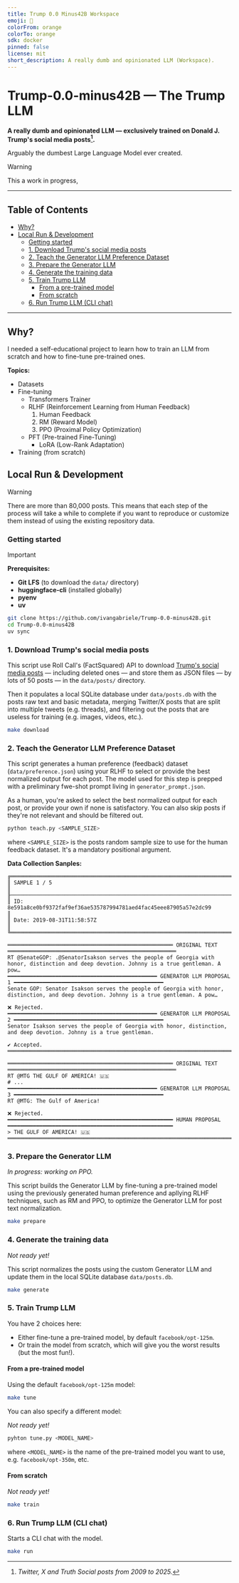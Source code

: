 ```yaml
---
title: Trump 0.0 Minus42B Workspace
emoji: 🤡
colorFrom: orange
colorTo: orange
sdk: docker
pinned: false
license: mit
short_description: A really dumb and opinionated LLM (Workspace).
---
```


# Trump-0.0-minus42B — The Trump LLM

**A really dumb and opinionated LLM — exclusively trained on Donald J. Trump's social media posts[^note].**

Arguably the dumbest Large Language Model ever created.


<!-- [![Static Badge](https://img.shields.io/badge/Hugging_Face-Space-FFD21E?style=for-the-badge&logo=huggingface&labelColor=222222)](https://huggingface.co/spaces/ivangabriele/Trump-0.0-minus42B-workspace) -->


> [!WARNING]  
> This a work in progress,

[^note]: _Twitter, X and Truth Social posts from 2009 to 2025._

---

## Table of Contents

- [Why?](#why)
- [Local Run \& Development](#local-run--development)
  - [Getting started](#getting-started)
  - [1. Download Trump's social media posts](#1-download-trumps-social-media-posts)
  - [2. Teach the Generator LLM Preference Dataset](#2-teach-the-generator-llm-preference-dataset)
  - [3. Prepare the Generator LLM](#3-prepare-the-generator-llm)
  - [4. Generate the training data](#4-generate-the-training-data)
  - [5. Train Trump LLM](#5-train-trump-llm)
    - [From a pre-trained model](#from-a-pre-trained-model)
    - [From scratch](#from-scratch)
  - [6. Run Trump LLM (CLI chat)](#6-run-trump-llm-cli-chat)

---

## Why?

I needed a self-educational project to learn how to train an LLM from scratch and how to fine-tune pre-trained ones.

**Topics:**

- Datasets
- Fine-tuning
  - Transformers Trainer
  - RLHF (Reinforcement Learning from Human Feedback)
    1. Human Feedback
    2. RM (Reward Model)
    3. PPO (Proximal Policy Optimization)
  - PFT (Pre-trained Fine-Tuning)
    - LoRA (Low-Rank Adaptation)
- Training (from scratch)

## Local Run & Development

> [!WARNING]  
> There are more than 80,000 posts. This means that each step of the process will take a while to complete if you want to
> reproduce or customize them instead of using the existing repository data.

### Getting started

> [!IMPORTANT]  
> **Prerequisites:**
> - **Git LFS** (to download the `data/` directory)
> - **huggingface-cli** (installed globally)
> - **pyenv**
> - **uv**

```sh
git clone https://github.com/ivangabriele/Trump-0.0-minus42B.git
cd Trump-0.0-minus42B
uv sync
```

### 1. Download Trump's social media posts

This script use Roll Call's (FactSquared) API to download [Trump's social media
posts](https://rollcall.com/factbase-twitter/?platform=all&sort=date&sort_order=asc&page=1) — including deleted ones —
and store them as JSON files — by lots of 50 posts — in the `data/posts/` directory. 

Then it populates a local SQLite database under `data/posts.db` with the posts raw text and basic metadata, merging
Twitter/X posts that are split into multiple tweets (e.g. threads), and filtering out the posts that are useless for
training (e.g. images, videos, etc.).

```sh
make download
```

### 2. Teach the Generator LLM Preference Dataset

This script generates a human preference (feedback) dataset (`data/preference.json`) using your RLHF to select or
provide the best normalized output for each post. The model used for this step is prepped with a preliminary fwe-shot
prompt living in `generator_prompt.json`.

As a human, you're asked to select the best normalized output for each post, or provide your own if none is
satisfactory. You can also skip posts if they're not relevant and should be filtered out.

```sh
python teach.py <SAMPLE_SIZE>
```

where `<SAMPLE_SIZE>` is the posts random sample size to use for the human feedback dataset. It's a mandatory positional
argument.

**Data Collection Sanples:**

```text
╔══════════════════════════════════════════════════════════════════════════════════════════════════════════════════════╗
║ SAMPLE 1 / 5                                                                                                         ║
╟──────────────────────────────────────────────────────────────────────────────────────────────────────────────────────╢
║ ID:   8e591a8ce0bf9372faf9ef36ae535787994781aed4fac45eee87905a57e2dc99                                               ║
║ Date: 2019-08-31T11:58:57Z                                                                                           ║
╚══════════════════════════════════════════════════════════════════════════════════════════════════════════════════════╝

════════════════════════════════════════════════════ ORIGINAL TEXT ═════════════════════════════════════════════════════
RT @SenateGOP: .@SenatorIsakson serves the people of Georgia with honor, distinction and deep devotion. Johnny is a true gentleman. A pow…
━━━━━━━━━━━━━━━━━━━━━━━━━━━━━━━━━━━━━━━━━━━━━━━ GENERATOR LLM PROPOSAL 1 ━━━━━━━━━━━━━━━━━━━━━━━━━━━━━━━━━━━━━━━━━━━━━━━
Senate GOP: Senator Isakson serves the people of Georgia with honor, distinction, and deep devotion. Johnny is a true gentleman. A pow…

❌ Rejected.                                                                    
━━━━━━━━━━━━━━━━━━━━━━━━━━━━━━━━━━━━━━━━━━━━━━━ GENERATOR LLM PROPOSAL 2 ━━━━━━━━━━━━━━━━━━━━━━━━━━━━━━━━━━━━━━━━━━━━━━━
Senator Isakson serves the people of Georgia with honor, distinction, and deep devotion. Johnny is a true gentleman.

✔️ Accepted.                                                                    
════════════════════════════════════════════════════════════════════════════════════════════════════════════════════════
```

```text
════════════════════════════════════════════════════ ORIGINAL TEXT ═════════════════════════════════════════════════════
RT @MTG THE GULF OF AMERICA! 🇺🇸
# ...
━━━━━━━━━━━━━━━━━━━━━━━━━━━━━━━━━━━━━━━━━━━━━━━ GENERATOR LLM PROPOSAL 3 ━━━━━━━━━━━━━━━━━━━━━━━━━━━━━━━━━━━━━━━━━━━━━━━
RT @MTG: The Gulf of America!

❌ Rejected.                                                                    
━━━━━━━━━━━━━━━━━━━━━━━━━━━━━━━━━━━━━━━━━━━━━━━━━━━━ HUMAN PROPOSAL ━━━━━━━━━━━━━━━━━━━━━━━━━━━━━━━━━━━━━━━━━━━━━━━━━━━━
> THE GULF OF AMERICA! 🇺🇸
════════════════════════════════════════════════════════════════════════════════════════════════════════════════════════
```

### 3. Prepare the Generator LLM

_In progress: working on PPO._

This script builds the Generator LLM by fine-tuning a pre-trained model using the previously generated human preference
and apllying RLHF techniques, such as RM and PPO, to optimize the Generator LLM for post text normalization.

```sh
make prepare
```

### 4. Generate the training data

_Not ready yet!_

This script normalizes the posts using the custom Generator LLM and update them in the local SQLite database
`data/posts.db`.


```sh
make generate
```

### 5. Train Trump LLM

You have 2 choices here:
- Either fine-tune a pre-trained model, by default `facebook/opt-125m`.
- Or train the model from scratch, which will give you the worst results (but the most fun!).

#### From a pre-trained model

Using the default `facebook/opt-125m` model:

```sh
make tune
```

You can also specify a different model:

_Not ready yet!_

```sh
pyhton tune.py <MODEL_NAME>
```

where `<MODEL_NAME>` is the name of the pre-trained model you want to use, e.g. `facebook/opt-350m`, etc.

#### From scratch

_Not ready yet!_

```sh
make train
```

### 6. Run Trump LLM (CLI chat)

Starts a CLI chat with the model.

```sh
make run
```
